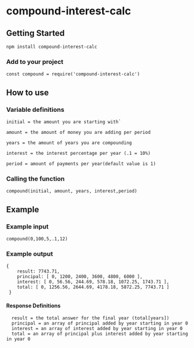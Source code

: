 # compound-interest-calc

## Getting Started
 `npm install compound-interest-calc`
 
### Add to your project
 `const compound = require('compound-interest-calc')`
## How to use
### Variable definitions

```
initial = the amount you are starting with`

amount = the amount of money you are adding per period

years = the amount of years you are compounding

interest = the interest percentage per year (.1 = 10%)

period = amount of payments per year(default value is 1)
```
### Calling the function

`compound(initial, amount, years, interest,period)`

## Example
### Example input

```compound(0,100,5,.1,12)```

### Example output

```
{ 
    result: 7743.71,
    principal: [ 0, 1200, 2400, 3600, 4800, 6000 ],
    interest: [ 0, 56.56, 244.69, 578.18, 1072.25, 1743.71 ],
    total: [ 0, 1256.56, 2644.69, 4178.18, 5872.25, 7743.71 ] 
 }
```
#### Response Definitions

```
  result = the total answer for the final year (total[years])
  principal = an array of principal added by year starting in year 0
  interest = an array of interest added by year starting in year 0
  total = an array of principal plus interest added by year starting in year 0
```
